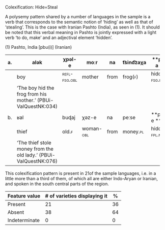 Colexification: Hide=Steal

A polysemy pattern shared by a number of languages in the sample is a
verb that corresponds to the semantic notion of ‘hiding’ as well as that
of ‘stealing’. This is the case with Iranian Pashto (India), as seen in
‎(1). It should be noted that this verbal meaning in Pashto is jointly
expressed with a light verb ‘to do, make’ and an adjectival element
‘hidden’.

(1) <span id="_Ref12281344" class="anchor"></span>Pashto, India
    \[pbu(i)\] (Iranian)

| a.  | alək                                                             | χpəl-e                                                     | moːr                                                     | na   | t͡sind͡zaχa                                              | **paʈ-a **                                                   | **kɽ-a**.                                                    |
|-----|------------------------------------------------------------------|------------------------------------------------------------|----------------------------------------------------------|------|--------------------------------------------------------|--------------------------------------------------------------|--------------------------------------------------------------|
|     | boy                                                              | <span style="font-variant:small-caps;">refl-fsg.obl</span> | mother                                                   | from | frog(<span style="font-variant:small-caps;">f</span>)  | hidden-<span style="font-variant:small-caps;">fsg.nom</span> | do.<span style="font-variant:small-caps;">pfv.pst-fsg</span> |
|     | ‘The boy hid the frog from his mother.’ (PBUi-ValQuestNK:034)    |
| b.  | ʁal                                                              | buɖaj                                                      | χəz-e                                                    | na   | peːse                                                  | **pəʈ-e **                                                   | **kɽ-eː**                                                    |
|     | thief                                                            | old.<span style="font-variant:small-caps;">f</span>        | woman- <span style="font-variant:small-caps;">obl</span> | from | money.<span style="font-variant:small-caps;">pl</span> | hidden-<span style="font-variant:small-caps;">fpl.nom</span> | do.<span style="font-variant:small-caps;">pfv.pst-fpl</span> |
|     | ‘The thief stole money from the old lady.’ (PBUi-ValQuestNK:076) |

This colexification pattern is present in 21of the sample languages,
i.e. in a little more than a third of them, of which all are either
Indo-Aryan or Iranian, and spoken in the south central parts of the
region.

| Feature value | \# of varieties displaying it | %   |
|---------------|-------------------------------|-----|
| Present       | 21                            | 36  |
| Absent        | 38                            | 64  |
| Indeterminate | 0                             | 0   |


